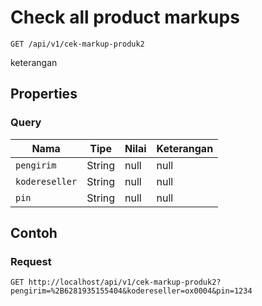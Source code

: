 # Check all product markups
```http
GET /api/v1/cek-markup-produk2
```
keterangan
## Properties
### Query
Nama | Tipe | Nilai | Keterangan
--- | --- | --- | ---
<code>pengirim</code> | String | null | null
<code>kodereseller</code> | String | null | null
<code>pin</code> | String | null | null
## Contoh
### Request
```http
GET http://localhost/api/v1/cek-markup-produk2?pengirim=%2B6281935155404&kodereseller=ox0004&pin=1234


```
